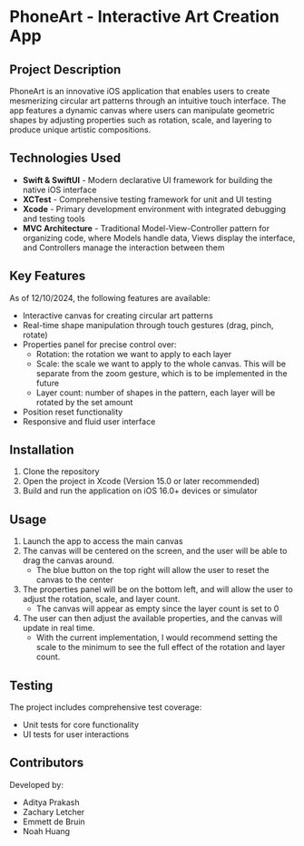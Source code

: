 # PhoneArt - Interactive Art Creation App

## Project Description

PhoneArt is an innovative iOS application that enables users to create mesmerizing circular art patterns through an intuitive touch interface. The app features a dynamic canvas where users can manipulate geometric shapes by adjusting properties such as rotation, scale, and layering to produce unique artistic compositions.

## Technologies Used

- **Swift & SwiftUI** - Modern declarative UI framework for building the native iOS interface
- **XCTest** - Comprehensive testing framework for unit and UI testing
- **Xcode** - Primary development environment with integrated debugging and testing tools
- **MVC Architecture** - Traditional Model-View-Controller pattern for organizing code, where Models handle data, Views display the interface, and Controllers manage the interaction between them

## Key Features

As of 12/10/2024, the following features are available:
- Interactive canvas for creating circular art patterns
- Real-time shape manipulation through touch gestures (drag, pinch, rotate)
- Properties panel for precise control over:
  - Rotation: the rotation we want to apply to each layer
  - Scale: the scale we want to apply to the whole canvas. This will be separate from the zoom gesture, which is to be implemented in the future
  - Layer count: number of shapes in the pattern, each layer will be rotated by the set amount
- Position reset functionality
- Responsive and fluid user interface

## Installation

1. Clone the repository
2. Open the project in Xcode (Version 15.0 or later recommended)
3. Build and run the application on iOS 16.0+ devices or simulator

## Usage 

1. Launch the app to access the main canvas
2. The canvas will be centered on the screen, and the user will be able to drag the canvas around.
    - The blue button on the top right will allow the user to reset the canvas to the center
3. The properties panel will be on the bottom left, and will allow the user to adjust the rotation, scale, and layer count.
    - The canvas will appear as empty since the layer count is set to 0
4. The user can then adjust the available properties, and the canvas will update in real time. 
    - With the current implementation, I would recommend setting the scale to the minimum to see the full effect of the rotation and layer count.

## Testing

The project includes comprehensive test coverage:
- Unit tests for core functionality
- UI tests for user interactions

## Contributors

Developed by:
- Aditya Prakash
- Zachary Letcher
- Emmett de Bruin
- Noah Huang
